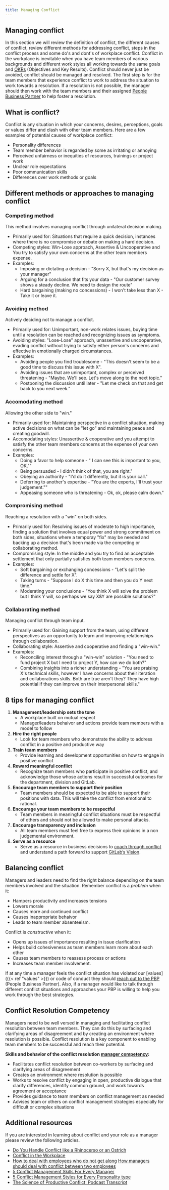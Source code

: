 ```yaml
---
title: Managing Conflict
---
```


## Managing conflict

In this section we will review the definition of conflict, the different causes of conflict, review different methods for addressing conflict, steps in the conflict process and some do's and dont's of workplace conflict. Conflict in the workplace is inevitable when you have team members of various backgrounds and different work styles all working towards the same goals and [OKRs](/handbook/company/okrs) (Objectives and Key Results). Conflict should never just be avoided, conflict should be managed and resolved. The first step is for the team members that experience conflict to work to address the situation to work towards a resolution. If a resolution is not possible, the manager should then work with the team members and their assigned [People Business Partner](/handbook/people-group/) to help foster a resolution.

## What is conflict?

Conflict is any situation in which your concerns, desires, perceptions, goals or values differ and clash with other team members. Here are a few examples of potential causes of workplace conflict:

- Personality differences
- Team member behavior is regarded by some as irritating or annoying
- Perceived unfairness or inequities of resources, trainings or project work
- Unclear role expectations
- Poor communication skills
- Differences over work methods or goals

## Different methods or approaches to managing conflict

### Competing method

This method involves managing conflict through unilateral decision making.
- Primarily used for: Situations that require a quick decision, instances where there is no compromise or debate on making a hard decision.
- Competing styles: Win-Lose approach, Assertive & Uncooperative and You try to satisfy your own concerns at the other team members expense.
- Examples:
    - Imposing or dictating a decision - "Sorry X, but that's my decision as your manager"
    - Arguing for a conclusion that fits your data - "Our customer survey shows a steady decline.  We need to design the route"
    - Hard bargaining (making no concessions) - I won't take less than X - Take it or leave it.

### Avoiding method

Actively deciding not to manage a conflict.
- Primarily used for: Unimportant, non-work relates issues, buying time until a resolution can be reached and recognizing issues as symptoms.
- Avoiding styles: "Lose-Lose" approach, unassertive and uncooperative, evading conflict without trying to satisfy either person's concerns and effective in emotionally charged circumstances.
- Examples:
    - Avoiding people you find troublesome - "This doesn't seem to be a good time to discuss this issue with X".
    - Avoiding issues that are unimportant, complex or perceived threatening - "Maybe. We'll see. Let's move along to the next topic."
    - Postponing the discussion until later - "Let me check on that and get back to you next week."

### Accomodating method

Allowing the other side to "win."
- Primarily used for: Maintaining perspective in a conflict situation, making active decisions on what can be "let go" and maintaining peace and creating goodwill.
- Accomodating styles: Unassertive & cooperative and you attempt to satisfy the other team members concerns at the expense of your own concerns.
- Examples:
    - Doing a favor to help someone - " I can see this is important to you, OK.""
    - Being persuaded - I didn't think of that, you are right."
    - Obeying an authority - "I'd do it differently, but it is your call."
    - Deferring to another's expertise - "You are the experts, I'll trust your judgement.""
    - Appeasing someone who is threatening - Ok, ok, please calm down."

### Compromising method

Reaching a resolution with a "win" on both sides.
- Primarily used for: Resolving issues of moderate to high importance, finding a solution that involves equal power and strong commitment on both sides, situations where a temporay "fix" may be needed and backing up a decision that's been made via the competing or collaborating method.
- Compromising style: In the middle and you try to find an acceptable settlement that only partially satisfies both team members concerns.
- Examples:
    - Soft bargaining or exchanging concessions - "Let's split the difference and settle for X".
    - Taking turns - "Suppose I do X this time and then you do Y next time."
    - Moderating your conclusions - "You think X will solve the problem but I think Y will, so perhaps we say X&Y are possible solutions?"

### Collaborating method

Managing conflict through team input.
- Primarily used for: Gaining support from the team, using different perspectives as an opportunity to learn and improving relationships through collaboration.
- Collaborating style: Assertive and cooperative and finding a "win-win."
- Examples:
    - Reconciling interest through a "win-win" solution - "You need to fund project X but I need to project Y, how can we do both?"
    - Combining insights into a richer understanding - "You are praising X's technical skills, however I have concerns about their iteration and collaborations skills.  Both are true aren't they?  They have high potential if they can improve on their interpersonal skills."

## 8 tips for managing conflict

1. **Management/leadership sets the tone**
    - A workplace built on mutual respect
    - Manager/leaders behaivor and actions provide team members with a model to follow
1. **Hire the right people**
    - Look for team members who demonstrate the ability to address conflict in a positive and productive way
1. **Train team members**
    - Provide learning and development opportunities on how to engage in positive conflict
1. **Reward meaningful conflict**
    - Recognize team members who participate in positive conflict, and acknowledge those whose actions result in successful outcomes for the department, division and GitLab.
1. **Encourage team members to support their position**
    - Team members should be expected to be able to support their positions with data.  This will take the conflict from emotional to rational.
1. **Encourage your team members to be respectful**
    - Team members in meaningful conflict situations must be respectful of others and should not be allowed to make personal attacks.
1. **Encourage transparency and inclusion**
    - All team members must feel free to express their opinions in a non judgemental environment.
1. **Serve as a resource**
    - Serve as a resource in business decisions to [coach through conflict](#balancing-conflict) and understand a path forward to support [GitLab’s Vision](https://about.gitlab.com/direction/#vision).

## Balancing conflict

Managers and leaders need to find the right balance depending on the team members involved and the situation. Remember conflict is a *problem* when it:

- Hampers productivity and increases tensions
- Lowers morale
- Causes more and continued conflict
- Causes inappropriate behaivor
- Leads to team member absenteeism.

Conflict is *constructive* when it:

- Opens up issues of importance resulting in issue clarification
- Helps build cohesiveness as team members learn more about each other
- Causes team members to reassess process or actions
- Increases team member involvement.

If at any time a manager feels the conflict situation has violated our [values]({{< ref "values" >}}) or code of conduct they should [reach out to the PBP](/handbook/people-group/#how-to-reach-the-right-member-of-the-people-group) (People Business Partner). Also, if a manager would like to talk through different conflict situations and approaches your PBP is willing to help you work through the best strategies.

## Conflict Resolution Competency

Managers need to be well versed in managing and facilitating conflict resolution between team members. They can do this by surfacing and clarifying areas of disagreement and by creating an environment where resolution is possible. Conflict resolution is a key component to enabling team members to be successful and reach their potential.

**Skills and behavior of the conflict resolution [manager competency](/handbook/competencies/#list):**

- Facilitates conflict resolution between co-workers by surfacing and clarifying areas of disagreement
- Creates an environment where resolution is possible
- Works to resolve conflict by engaging in open, productive dialogue that clarify differences, identify common ground, and work towards agreement or acceptance
- Provides guidance to team members on conflict management as needed
- Advises team or others on conflict management strategies especially for difficult or complex situations

## Additional resources

If you are interested in learning about conflict and your role as a manager please review the following articles.
- [Do You Handle Conflict like a Rhinocerso or an Ostrich](https://www.salesforce.com/blog/2015/12/how-to-handle-difficult-conversations.html)
- [Conflict in the Workplace](https://www.workplaceissues.com/arconflict/)
- [How to deal with employees who do not get along](https://www.insperity.com/blog/employees-who-dont-get-along/)
  [How managers should deal with conflict between two employees](https://www.theladders.com/career-advice/how-managers-should-deal-with-conflict-between-two-employees)
- [5 Conflict Management Skills For Every Manager](https://lattice.com/library/conflict-management-skills-for-every-manager)
- [5 Conflict Management Styles for Every Personality type](https://blog.hubspot.com/service/conflict-management-styles)
- [The Science of Productive Conflict: Podcast Transcript](https://www.ted.com/podcasts/worklife/the-science-of-productive-conflict-transcript)
